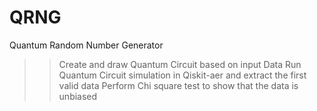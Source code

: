 # QRNG
Quantum Random Number Generator


>> Create and draw Quantum Circuit based on input Data
>> Run Quantum Circuit simulation in Qiskit-aer and extract the first valid data
>> Perform Chi square test to show that the data is unbiased
